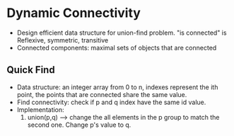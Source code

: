 # Dynamic Connectivity
* Design efficient data structure for union-find problem. "is connected" is Reflexive, symmetric, transitive
* Connected components: maximal sets of objects that are connected

## Quick Find
* Data structure: an integer array from 0 to n, indexes represent the ith point, the points that are connected share the same value.
* Find connectivity: check if p and q index have the same id value.
* Implementation:
  1. union(p,q) --> change the all elements in the p group to match the second one. Change p's value to q.
